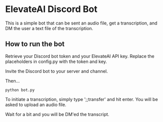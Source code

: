 
# ElevateAI Discord Bot

This is a simple bot that can be sent an audio file, get a transcription, and DM the user a text file of the transcription.

## How to run the bot

Retrieve your Discord bot token and your ElevateAI API key. Replace the placeholders in config.py with the token and key.

Invite the Discord bot to your server and channel.

Then...

```shell
python bot.py
```

To initiate a transcription, simply type ';;transfer' and hit enter. You will be asked to upload an audio file.

Wait for a bit and you will be DM'ed the transcript.
